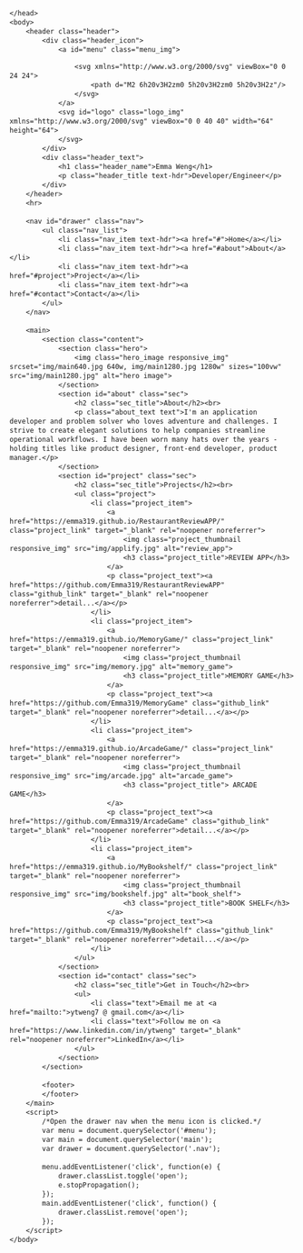 <!doctype html>
<html lang="en">
    <head>
        <meta charset="utf-8">
        <meta name="viewport" content="width=device-width,initial-scale=1">
        <meta http-equiv="X-UA-Compatible" content="IE=edge">
        <title>Emma's Portfolio</title>
        <link href="https://fonts.googleapis.com/css?family=Roboto:300,400,500" rel="stylesheet" type="text/css">
        <link rel="stylesheet" href="css/main.css">

    </head>
    <body>
        <header class="header">
            <div class="header_icon">
                <a id="menu" class="menu_img">
<!--                     <img class="menu_img" src="img/menu.png" alt="menu image"> -->
                    <svg xmlns="http://www.w3.org/2000/svg" viewBox="0 0 24 24">
                        <path d="M2 6h20v3H2zm0 5h20v3H2zm0 5h20v3H2z"/>
                    </svg>
                </a>
                <svg id="logo" class="logo_img" xmlns="http://www.w3.org/2000/svg" viewBox="0 0 40 40" width="64" height="64">
                </svg>
            </div>
            <div class="header_text">
                <h1 class="header_name">Emma Weng</h1>
                <p class="header_title text-hdr">Developer/Engineer</p>
            </div>
        </header>
        <hr>

        <nav id="drawer" class="nav">
            <ul class="nav_list">
                <li class="nav_item text-hdr"><a href="#">Home</a></li>
                <li class="nav_item text-hdr"><a href="#about">About</a></li>
                <li class="nav_item text-hdr"><a href="#project">Project</a></li>
                <li class="nav_item text-hdr"><a href="#contact">Contact</a></li>
            </ul>
        </nav>

        <main>
            <section class="content">
                <section class="hero">
                    <img class="hero_image responsive_img" srcset="img/main640.jpg 640w, img/main1280.jpg 1280w" sizes="100vw" src="img/main1280.jpg" alt="hero image">
                </section>
                <section id="about" class="sec">
                    <h2 class="sec_title">About</h2><br>
                    <p class="about_text text">I'm an application developer and problem solver who loves adventure and challenges. I strive to create elegant solutions to help companies streamline operational workflows. I have been worn many hats over the years - holding titles like product designer, front-end developer, product manager.</p>
                </section>
                <section id="project" class="sec">
                    <h2 class="sec_title">Projects</h2><br>
                    <ul class="project">
                        <li class="project_item">
                            <a href="https://emma319.github.io/RestaurantReviewAPP/" class="project_link" target="_blank" rel="noopener noreferrer">
                                <img class="project_thumbnail responsive_img" src="img/applify.jpg" alt="review_app">
                                <h3 class="project_title">REVIEW APP</h3>
                            </a>
                            <p class="project_text"><a href="https://github.com/Emma319/RestaurantReviewAPP" class="github_link" target="_blank" rel="noopener noreferrer">detail...</a></p>
                        </li>
                        <li class="project_item">
                            <a href="https://emma319.github.io/MemoryGame/" class="project_link" target="_blank" rel="noopener noreferrer">
                                <img class="project_thumbnail responsive_img" src="img/memory.jpg" alt="memory_game">
                                <h3 class="project_title">MEMORY GAME</h3>
                            </a>
                            <p class="project_text"><a href="https://github.com/Emma319/MemoryGame" class="github_link" target="_blank" rel="noopener noreferrer">detail...</a></p>
                        </li>
                        <li class="project_item">
                            <a href="https://emma319.github.io/ArcadeGame/" class="project_link" target="_blank" rel="noopener noreferrer">
                                <img class="project_thumbnail responsive_img" src="img/arcade.jpg" alt="arcade_game">
                                <h3 class="project_title"> ARCADE GAME</h3>
                            </a>
                            <p class="project_text"><a href="https://github.com/Emma319/ArcadeGame" class="github_link" target="_blank" rel="noopener noreferrer">detail...</a></p>
                        </li>
                        <li class="project_item">
                            <a href="https://emma319.github.io/MyBookshelf/" class="project_link" target="_blank" rel="noopener noreferrer">
                                <img class="project_thumbnail responsive_img" src="img/bookshelf.jpg" alt="book_shelf">
                                <h3 class="project_title">BOOK SHELF</h3>
                            </a>
                            <p class="project_text"><a href="https://github.com/Emma319/MyBookshelf" class="github_link" target="_blank" rel="noopener noreferrer">detail...</a></p>
                        </li>
                    </ul>
                </section>
                <section id="contact" class="sec">
                    <h2 class="sec_title">Get in Touch</h2><br>
                    <ul>
                        <li class="text">Email me at <a href="mailto:">ytweng7 @ gmail.com</a></li>
                        <li class="text">Follow me on <a href="https://www.linkedin.com/in/ytweng" target="_blank" rel="noopener noreferrer">LinkedIn</a></li>
                    </ul>
                </section>
            </section>

            <footer>
            </footer>
        </main>
        <script>
            /*Open the drawer nav when the menu icon is clicked.*/
            var menu = document.querySelector('#menu');
            var main = document.querySelector('main');
            var drawer = document.querySelector('.nav');

            menu.addEventListener('click', function(e) {
                drawer.classList.toggle('open');
                e.stopPropagation();
            });
            main.addEventListener('click', function() {
                drawer.classList.remove('open');
            });
        </script>
    </body>
</html>
